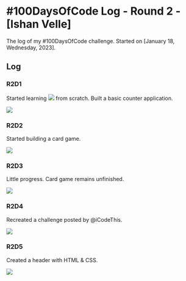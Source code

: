 # #100DaysOfCode Log - Round 2 - [Ishan Velle]

The log of my #100DaysOfCode challenge. Started on [January 18, Wednesday, 2023].

## Log

### R2D1 
Started learning&nbsp;![](https://img.shields.io/badge/JavaScript-informational?style=flat&logo=JavaScript&logoColor=gold&color=black)&nbsp;from scratch. Built a basic counter application. 

[![](https://img.shields.io/badge/Twitter-informational?style=flat&logo=twitter&logoColor=deepskyblue&color=111)](https://twitter.com/thefoss_m/status/1615744132227661824?ref_src=twsrc%5Etfw%7Ctwcamp%5Etweetembed%7Ctwterm%5E1615744132227661824%7Ctwgr%5E%7Ctwcon%5Es1_c10&ref_url=https%3A%2F%2Fpublish.twitter.com%2F%3Fquery%3Dhttps3A2F2Ftwitter.com2Fthefoss_m2Fstatus2F1615744132227661824widget%3DTweet)

### R2D2
Started building a card game.

[![](https://img.shields.io/badge/Twitter-informational?style=flat&logo=twitter&logoColor=deepskyblue&color=111)](https://twitter.com/thefoss_m/status/1616128877109342210?ref_src=twsrc%5Etfw%7Ctwcamp%5Etweetembed%7Ctwterm%5E1616128877109342210%7Ctwgr%5E%7Ctwcon%5Es1_c10&ref_url=https%3A%2F%2Fpublish.twitter.com%2F%3Fquery%3Dhttps3A2F2Ftwitter.com2Fthefoss_m2Fstatus2F1616128877109342210widget%3DTweet)

### R2D3
Little progress. Card game remains unfinished.

[![](https://img.shields.io/badge/Twitter-informational?style=flat&logo=twitter&logoColor=deepskyblue&color=111)](https://twitter.com/thefoss_m/status/1616480185590898689?ref_src=twsrc%5Etfw%7Ctwcamp%5Etweetembed%7Ctwterm%5E1616480185590898689%7Ctwgr%5E%7Ctwcon%5Es1_c10&ref_url=https%3A%2F%2Fpublish.twitter.com%2F%3Fquery%3Dhttps3A2F2Ftwitter.com2Fthefoss_m2Fstatus2F1616480185590898689widget%3DTweet)

### R2D4
Recreated a challenge posted by @iCodeThis.

[![](https://img.shields.io/badge/Twitter-informational?style=flat&logo=twitter&logoColor=deepskyblue&color=111)](https://twitter.com/thefoss_m/status/1616867123862843392?s=20&t=QlGqMeS4VL6ElIQBWDP-2A)

### R2D5
Created a header with HTML & CSS. 

[![](https://img.shields.io/badge/Twitter-informational?style=flat&logo=twitter&logoColor=deepskyblue&color=111)](https://twitter.com/thefoss_m/status/1617212738048258048?s=20&t=QlGqMeS4VL6ElIQBWDP-2A)
